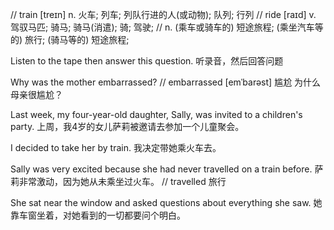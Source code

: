 // train [treɪn] n.	火车; 列车; 列队行进的人(或动物); 队列; 行列
// ride [raɪd] v.	驾驭马匹; 骑马; 骑马(消遣); 骑; 驾驶;
// n.	(乘车或骑车的) 短途旅程; (乘坐汽车等的) 旅行; (骑马等的) 短途旅程;

Listen to the tape then answer this question.
听录音，然后回答问题

Why was the mother embarrassed?
// embarrassed [emˈbarəst] 尴尬
为什么母亲很尴尬？

Last week, my four-year-old daughter, Sally, was invited to a children's party.
上周，我4岁的女儿萨莉被邀请去参加一个儿童聚会。

I decided to take her by train.
我决定带她乘火车去。

Sally was very excited because she had never travelled on a train before.
萨莉非常激动，因为她从未乘坐过火车。
// travelled 旅行

She sat near the window and asked questions about everything she saw.
她靠车窗坐着，对她看到的一切都要问个明白。


